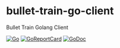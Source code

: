 # bullet-train-go-client
Bullet Train Golang Client

[![Go](https://github.com/BulletTrainHQ/bullet-train-go-client/workflows/Go/badge.svg)](https://github.com/BulletTrainHQ/bullet-train-go-client/actions)
[![GoReportCard](https://goreportcard.com/badge/github.com/BulletTrainHQ/bullet-train-go-client)](https://goreportcard.com/report/github.com/BulletTrainHQ/bullet-train-go-client)
[![GoDoc](https://godoc.org/github.com/BulletTrainHQ/bullet-train-go-client?status.svg)](https://godoc.org/github.com/BulletTrainHQ/bullet-train-go-client)
